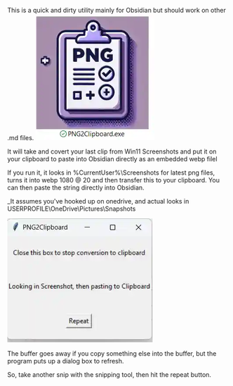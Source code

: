 
This is a quick and dirty utility mainly for Obsidian but should work on other .md files.
![ProgramIcon](./README_display/Icon.webp)

It will take and covert your last clip from Win11 Screenshots and put it on your clipboard to paste into Obsidian directly as an embedded webp filel

If you run it, it looks in %CurrentUser%\Screenshots for latest png files, turns it into webp 1080 @ 20 and then transfer this to your clipboard.  You can then paste the string directly into Obsidian.

_It assumes you've hooked up on onedrive, and actual looks in USERPROFILE\OneDrive\Pictures\Snapshots

![ProgramIcon](./README_display/Dialog.webp)

The buffer goes away if you copy something else into the buffer, but the program puts up a dialog box to refresh.  

So, take another snip with the snipping tool, then hit the repeat button.

